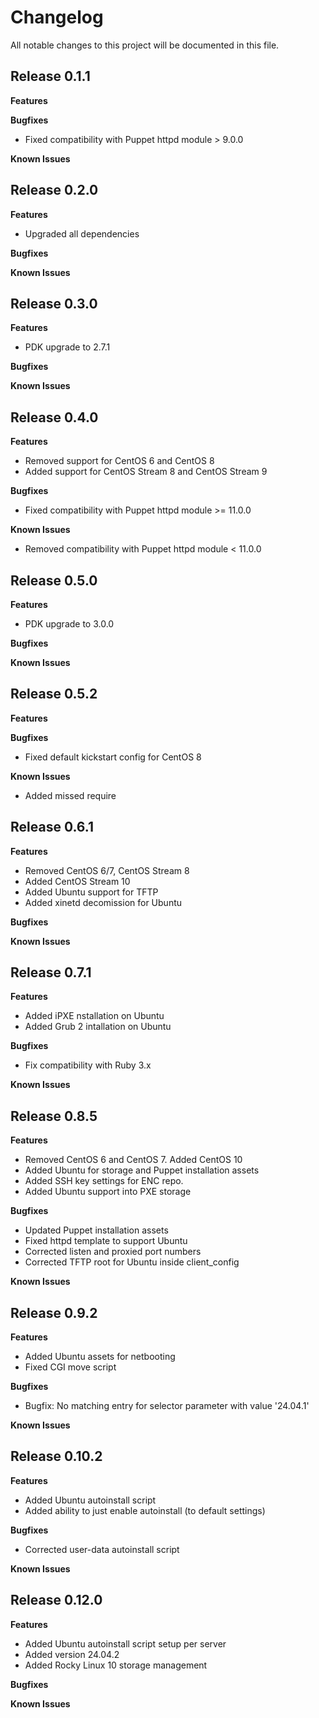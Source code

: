 # Changelog

All notable changes to this project will be documented in this file.

## Release 0.1.1

**Features**

**Bugfixes**

* Fixed compatibility with Puppet httpd module > 9.0.0

**Known Issues**

## Release 0.2.0

**Features**

* Upgraded all dependencies

**Bugfixes**

**Known Issues**

## Release 0.3.0

**Features**

* PDK upgrade to 2.7.1

**Bugfixes**

**Known Issues**

## Release 0.4.0

**Features**

* Removed support for CentOS 6 and CentOS 8
* Added support for CentOS Stream 8 and CentOS Stream 9

**Bugfixes**

* Fixed compatibility with Puppet httpd module >= 11.0.0

**Known Issues**

* Removed compatibility with Puppet httpd module < 11.0.0

## Release 0.5.0

**Features**

* PDK upgrade to 3.0.0

**Bugfixes**

**Known Issues**

## Release 0.5.2

**Features**

**Bugfixes**

* Fixed default kickstart config for CentOS 8

**Known Issues**

* Added missed require

## Release 0.6.1

**Features**

* Removed CentOS 6/7, CentOS Stream 8
* Added CentOS Stream 10
* Added Ubuntu support for TFTP
* Added xinetd decomission for Ubuntu

**Bugfixes**

**Known Issues**

## Release 0.7.1

**Features**

* Added iPXE nstallation on Ubuntu
* Added Grub 2 intallation on Ubuntu

**Bugfixes**

* Fix compatibility with Ruby 3.x

**Known Issues**

## Release 0.8.5

**Features**

* Removed CentOS 6 and CentOS 7. Added CentOS 10
* Added Ubuntu for storage and Puppet installation assets
* Added SSH key settings for ENC repo.
* Added Ubuntu support into PXE storage

**Bugfixes**

* Updated Puppet installation assets
* Fixed httpd template to support Ubuntu
* Corrected listen and proxied port numbers
* Corrected TFTP root for Ubuntu inside client_config

**Known Issues**

## Release 0.9.2

**Features**

* Added Ubuntu assets for netbooting
* Fixed CGI move script

**Bugfixes**

* Bugfix: No matching entry for selector parameter with value '24.04.1'

**Known Issues**

## Release 0.10.2

**Features**

* Added Ubuntu autoinstall script
* Added ability to just enable autoinstall (to default settings)

**Bugfixes**

* Corrected user-data autoinstall script

**Known Issues**

## Release 0.12.0

**Features**

* Added Ubuntu autoinstall script setup per server
* Added version 24.04.2
* Added Rocky Linux 10 storage management

**Bugfixes**

**Known Issues**

